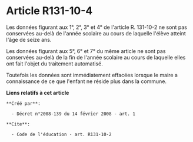 # Article R131-10-4

Les données figurant aux 1°, 2°, 3° et 4° de l'article R. 131-10-2 ne sont pas conservées au-delà de l'année scolaire au
cours de laquelle l'élève atteint l'âge de seize ans. 

Les données figurant aux 5°, 6° et 7° du même article ne sont pas conservées au-delà de la fin de l'année scolaire au cours
de laquelle elles ont fait l'objet du traitement automatisé. 

Toutefois les données sont immédiatement effacées lorsque le maire a connaissance de ce que l'enfant ne réside plus dans la
commune.

**Liens relatifs à cet article**

	**Créé par**:

	  - Décret n°2008-139 du 14 février 2008 - art. 1

	**Cite**:

	  - Code de l'éducation - art. R131-10-2
